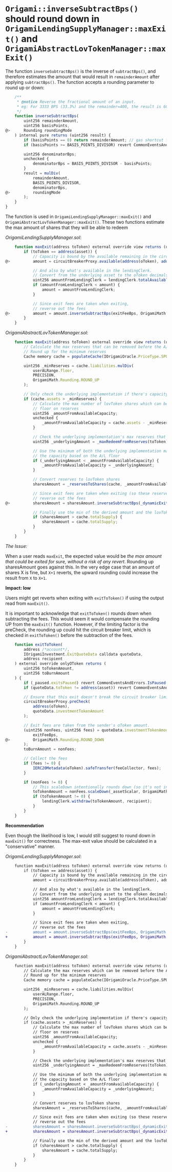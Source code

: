 # `Origami::inverseSubtractBps()` should round down in `OrigamiLendingSupplyManager::maxExit()` and `OrigamiAbstractLovTokenManager::maxExit()`

The function `inverseSubtractBps()` is the inverse of `subtractBps()`, and therefore estimates the amount that would result in `remainderAmount` after applying `subtractBps()`. The function accepts a rounding parameter to round up or down:

```javascript   
    /**
     * @notice Reverse the fractional amount of an input.
     * eg: For 3333 BPS (33.3%) and the remainder=400, the result is 600
     */
    function inverseSubtractBps(
        uint256 remainderAmount, 
        uint256 basisPoints,
@>      Rounding roundingMode
    ) internal pure returns (uint256 result) {
        if (basisPoints == 0) return remainderAmount; // gas shortcut for 0
        if (basisPoints >= BASIS_POINTS_DIVISOR) revert CommonEventsAndErrors.InvalidParam();

        uint256 denominatorBps;
        unchecked {
            denominatorBps = BASIS_POINTS_DIVISOR - basisPoints;
        }
        result = mulDiv(
            remainderAmount,
            BASIS_POINTS_DIVISOR, 
            denominatorBps, 
@>          roundingMode
        );
    }
}
```

The function is used in `OrigamiLendingSupplyManager::maxExit()` and `OrigamiAbstractLovTokenManager::maxExit()`. These two functions estimate the max amount of shares that they will be able to redeem 

*OrigamiLendingSupplyManager.sol*:
```javascript
    function maxExit(address toToken) external override view returns (uint256 amount) {
        if (toToken == address(asset)) {
            // Capacity is bound by the available remaining in the circuit breaker (18dp)
@>          amount = circuitBreakerProxy.available(address(oToken), address(this));

            // And also by what's available in the lendingClerk.
            // Convert from the underlying asset to the oToken decimals
            uint256 amountFromLendingClerk = lendingClerk.totalAvailableToWithdraw().scaleUp(_assetScalar);
            if (amountFromLendingClerk < amount) {
                amount = amountFromLendingClerk;
            }

            // Since exit fees are taken when exiting,
            // reverse out the fees
@>          amount = amount.inverseSubtractBps(exitFeeBps, OrigamiMath.Rounding.ROUND_UP);
        }
    }
```

*OrigamiAbstractLovTokenManager.sol*:
```javascript
    function maxExit(address toToken) external override view returns (uint256 sharesAmount) {
        // Calculate the max reserves that can be removed before the A/L floor is hit
        // Round up for the minimum reserves
        Cache memory cache = populateCache(IOrigamiOracle.PriceType.SPOT_PRICE);

        uint256 _minReserves = cache.liabilities.mulDiv(
            userALRange.floor, 
            PRECISION, 
            OrigamiMath.Rounding.ROUND_UP
        );

        // Only check the underlying implementation if there's capacity to remove reserves
        if (cache.assets > _minReserves) {
            // Calculate the max number of lovToken shares which can be exited given the A/L 
            // floor on reserves
            uint256 _amountFromAvailableCapacity;
            unchecked {
                _amountFromAvailableCapacity = cache.assets - _minReserves;
            }

            // Check the underlying implementation's max reserves that can be redeemed
            uint256 _underlyingAmount = _maxRedeemFromReserves(toToken);

            // Use the minimum of both the underlying implementation max and
            // the capacity based on the A/L floor
            if (_underlyingAmount < _amountFromAvailableCapacity) {
                _amountFromAvailableCapacity = _underlyingAmount;
            }

            // Convert reserves to lovToken shares
            sharesAmount = _reservesToShares(cache, _amountFromAvailableCapacity);

            // Since exit fees are taken when exiting (so these reserves aren't actually redeemed),
            // reverse out the fees
@>          sharesAmount = sharesAmount.inverseSubtractBps(_dynamicExitFeeBps(), OrigamiMath.Rounding.ROUND_UP);

            // Finally use the min of the derived amount and the lovToken total supply
            if (sharesAmount > cache.totalSupply) {
                sharesAmount = cache.totalSupply;
            }
        }
    }
```

*The Issue:*

When a user reads `maxExit`, the expected value would be *the max amount that could be exited for sure, without a risk of any revert*.
Rounding up sharesAmount goes against this. In the very edge case that an amount of shares X is fine, but `X+1` reverts, the upward rounding could increase the result from `X` to `X+1`. 

**Impact: low** 

Users might get reverts when exiting with `exitToToken()` if using the output read from `maxExit()`. 

It is important to acknowledge that `exitToToken()` rounds down when subtracting the fees. This would seem it would compensate the rounding UP from the `maxExit()` function. However, if the limiting factor is the preCheck, the rounding up could hit the circuit breaker limit, which is checked in `exitToToken()` before the subtraction of the fees. 

```javascript
    function exitToToken(
        address /*account*/,
        IOrigamiInvestment.ExitQuoteData calldata quoteData,
        address recipient
    ) external override onlyOToken returns (
        uint256 toTokenAmount,
        uint256 toBurnAmount
    ) {
        if (_paused.exitsPaused) revert CommonEventsAndErrors.IsPaused();
        if (quoteData.toToken != address(asset)) revert CommonEventsAndErrors.InvalidToken(quoteData.toToken);

        // Ensure that this exit doesn't break the circuit breaker limits for oToken
        circuitBreakerProxy.preCheck(
            address(oToken),
            quoteData.investmentTokenAmount
        );

        // Exit fees are taken from the sender's oToken amount.
        (uint256 nonFees, uint256 fees) = quoteData.investmentTokenAmount.splitSubtractBps(
            exitFeeBps, 
@>          OrigamiMath.Rounding.ROUND_DOWN
        );
        toBurnAmount = nonFees;

        // Collect the fees
        if (fees != 0) {
            IERC20Metadata(oToken).safeTransfer(feeCollector, fees);
        }

        if (nonFees != 0) {
            // This scaleDown intentionally rounds down (so it's not in the user's benefit)
            toTokenAmount = nonFees.scaleDown(_assetScalar, OrigamiMath.Rounding.ROUND_DOWN);
            if (toTokenAmount != 0) {
                lendingClerk.withdraw(toTokenAmount, recipient);
            }
        }
    }
```

**Recommendation**

Even though the likelihood is low, I would still suggest to round down in `maxExit()` for correctness. The max-exit value should be calculated in a "conservative" manner.

*OrigamiLendingSupplyManager.sol*:
```diff
    function maxExit(address toToken) external override view returns (uint256 amount) {
        if (toToken == address(asset)) {
            // Capacity is bound by the available remaining in the circuit breaker (18dp)
            amount = circuitBreakerProxy.available(address(oToken), address(this));

            // And also by what's available in the lendingClerk.
            // Convert from the underlying asset to the oToken decimals
            uint256 amountFromLendingClerk = lendingClerk.totalAvailableToWithdraw().scaleUp(_assetScalar);
            if (amountFromLendingClerk < amount) {
                amount = amountFromLendingClerk;
            }

            // Since exit fees are taken when exiting,
            // reverse out the fees
-           amount = amount.inverseSubtractBps(exitFeeBps, OrigamiMath.Rounding.ROUND_UP);
+           amount = amount.inverseSubtractBps(exitFeeBps, OrigamiMath.Rounding.ROUND_DOWN);
        }
    }
```

*OrigamiAbstractLovTokenManager.sol*:
```diff
    function maxExit(address toToken) external override view returns (uint256 sharesAmount) {
        // Calculate the max reserves which can be removed before the A/L floor is hit
        // Round up for the minimum reserves
        Cache memory cache = populateCache(IOrigamiOracle.PriceType.SPOT_PRICE);

        uint256 _minReserves = cache.liabilities.mulDiv(
            userALRange.floor, 
            PRECISION, 
            OrigamiMath.Rounding.ROUND_UP
        );

        // Only check the underlying implementation if there's capacity to remove reserves
        if (cache.assets > _minReserves) {
            // Calculate the max number of lovToken shares which can be exited given the A/L 
            // floor on reserves
            uint256 _amountFromAvailableCapacity;
            unchecked {
                _amountFromAvailableCapacity = cache.assets - _minReserves;
            }

            // Check the underlying implementation's max reserves that can be redeemed
            uint256 _underlyingAmount = _maxRedeemFromReserves(toToken);

            // Use the minimum of both the underlying implementation max and
            // the capacity based on the A/L floor
            if (_underlyingAmount < _amountFromAvailableCapacity) {
                _amountFromAvailableCapacity = _underlyingAmount;
            }

            // Convert reserves to lovToken shares
            sharesAmount = _reservesToShares(cache, _amountFromAvailableCapacity);

            // Since exit fees are taken when exiting (so these reserves aren't actually redeemed),
            // reverse out the fees
-           sharesAmount = sharesAmount.inverseSubtractBps(_dynamicExitFeeBps(), OrigamiMath.Rounding.ROUND_UP);
+           sharesAmount = sharesAmount.inverseSubtractBps(_dynamicExitFeeBps(), OrigamiMath.Rounding.ROUND_DOWN);

            // Finally use the min of the derived amount and the lovToken total supply
            if (sharesAmount > cache.totalSupply) {
                sharesAmount = cache.totalSupply;
            }
        }
    }
```
